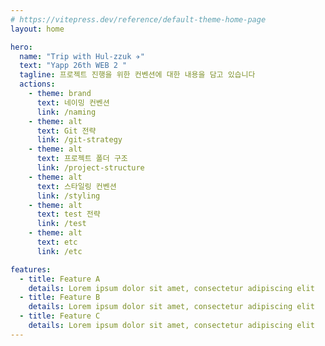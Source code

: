 ```yaml
---
# https://vitepress.dev/reference/default-theme-home-page
layout: home

hero:
  name: "Trip with Hul-zzuk ✈️"
  text: "Yapp 26th WEB 2 "
  tagline: 프로젝트 진행을 위한 컨벤션에 대한 내용을 담고 있습니다 
  actions:
    - theme: brand
      text: 네이밍 컨벤션 
      link: /naming
    - theme: alt
      text: Git 전략 
      link: /git-strategy
    - theme: alt
      text: 프로젝트 폴더 구조
      link: /project-structure
    - theme: alt
      text: 스타일링 컨벤션
      link: /styling
    - theme: alt
      text: test 전략
      link: /test
    - theme: alt
      text: etc
      link: /etc

features:
  - title: Feature A
    details: Lorem ipsum dolor sit amet, consectetur adipiscing elit
  - title: Feature B
    details: Lorem ipsum dolor sit amet, consectetur adipiscing elit
  - title: Feature C
    details: Lorem ipsum dolor sit amet, consectetur adipiscing elit
---
```


